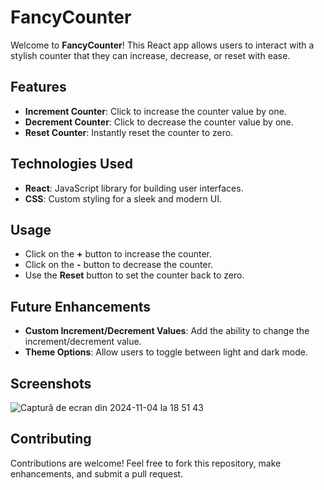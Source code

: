 # FancyCounter

Welcome to **FancyCounter**! This React app allows users to interact with a stylish counter that they can increase, decrease, or reset with ease.

## Features

- **Increment Counter**: Click to increase the counter value by one.
- **Decrement Counter**: Click to decrease the counter value by one.
- **Reset Counter**: Instantly reset the counter to zero.

## Technologies Used

- **React**: JavaScript library for building user interfaces.
- **CSS**: Custom styling for a sleek and modern UI.

## Usage

- Click on the **+** button to increase the counter.
- Click on the **-** button to decrease the counter.
- Use the **Reset** button to set the counter back to zero.

## Future Enhancements

- **Custom Increment/Decrement Values**: Add the ability to change the increment/decrement value.
- **Theme Options**: Allow users to toggle between light and dark mode.

## Screenshots
![Captură de ecran din 2024-11-04 la 18 51 43](https://github.com/user-attachments/assets/70abccb3-0e2e-422b-8db4-9b86747d4bf9)


## Contributing

Contributions are welcome! Feel free to fork this repository, make enhancements, and submit a pull request.
